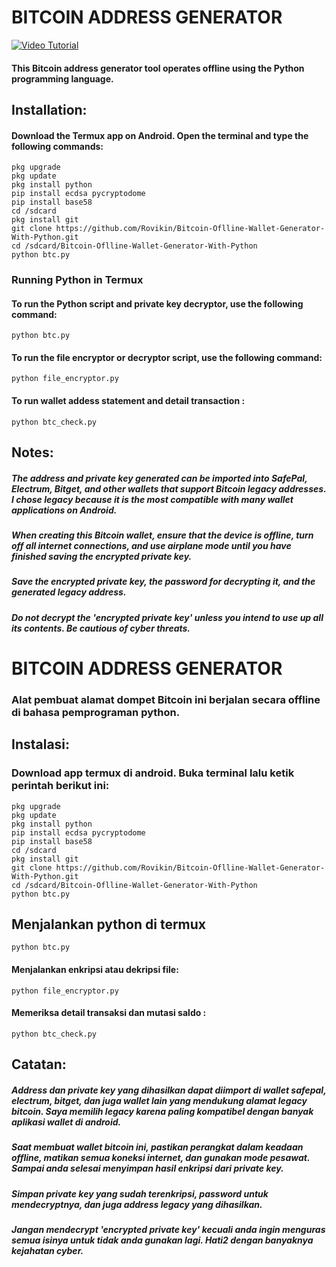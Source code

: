 # BITCOIN ADDRESS GENERATOR

[![Video Tutorial](https://img.youtube.com/vi/a8gCo0Ajcvo/maxresdefault.jpg)](https://youtu.be/a8gCo0Ajcvo?si=q3zYEp-OkPLvXXXM)

#### This Bitcoin address generator tool operates offline using the Python programming language.

## Installation:

#### Download the Termux app on Android. Open the terminal and type the following commands:

```
pkg upgrade
pkg update
pkg install python
pip install ecdsa pycryptodome
pip install base58
cd /sdcard
pkg install git
git clone https://github.com/Rovikin/Bitcoin-Oflline-Wallet-Generator-With-Python.git
cd /sdcard/Bitcoin-Oflline-Wallet-Generator-With-Python
python btc.py
```
### Running Python in Termux

#### To run the Python script and private key decryptor, use the following command:

```
python btc.py
```

#### To run the file encryptor or decryptor script, use the following command:

```
python file_encryptor.py
```

#### To run wallet addess statement and detail transaction :
```
python btc_check.py
```

## Notes:

##### The address and private key generated can be imported into SafePal, Electrum, Bitget, and other wallets that support Bitcoin legacy addresses. I chose legacy because it is the most compatible with many wallet applications on Android.

##### When creating this Bitcoin wallet, ensure that the device is offline, turn off all internet connections, and use airplane mode until you have finished saving the encrypted private key.

##### Save the encrypted private key, the password for decrypting it, and the generated legacy address.

##### Do not decrypt the 'encrypted private key' unless you intend to use up all its contents. Be cautious of cyber threats.



# BITCOIN ADDRESS GENERATOR

### Alat pembuat alamat dompet Bitcoin ini berjalan secara offline di bahasa pemprograman python.

## Instalasi:

### Download app termux di android. Buka terminal lalu ketik perintah berikut ini:

```
pkg upgrade
pkg update
pkg install python
pip install ecdsa pycryptodome
pip install base58
cd /sdcard
pkg install git
git clone https://github.com/Rovikin/Bitcoin-Oflline-Wallet-Generator-With-Python.git
cd /sdcard/Bitcoin-Oflline-Wallet-Generator-With-Python
python btc.py
```

## Menjalankan python di termux

```
python btc.py
```
#### Menjalankan enkripsi atau dekripsi file:

```
python file_encryptor.py
```
#### Memeriksa detail transaksi dan mutasi saldo :
```
python btc_check.py
```

## Catatan:

##### Address dan private key yang dihasilkan dapat diimport di wallet safepal, electrum, bitget, dan juga wallet lain yang mendukung alamat legacy bitcoin. Saya memilih legacy karena paling kompatibel dengan banyak aplikasi wallet di android.

##### Saat membuat wallet bitcoin ini, pastikan perangkat dalam keadaan offline, matikan semua koneksi internet, dan gunakan mode pesawat. Sampai anda selesai menyimpan hasil enkripsi dari private key.

##### Simpan private key yang sudah terenkripsi, password untuk mendecryptnya, dan juga address legacy yang dihasilkan.

##### Jangan mendecrypt 'encrypted private key' kecuali anda ingin menguras semua isinya untuk tidak anda gunakan lagi. Hati2 dengan banyaknya kejahatan cyber.
